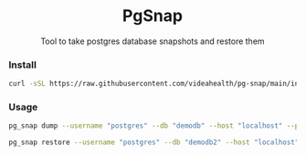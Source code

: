 <div align="center">
  <h1>PgSnap</h1>

  <p>
  Tool to take postgres database snapshots and restore them
</a>
  </p>

</div>

### Install

```bash
curl -sSL https://raw.githubusercontent.com/videahealth/pg-snap/main/install.sh | sh
```

### Usage

```bash
pg_snap dump --username "postgres" --db "demodb" --host "localhost" --password "postgres" --skip-tables "test.*,public.Cats,public.Event*"
```

```bash
pg_snap restore --username "postgres" --db "demodb2" --host "localhost" --password "postgres"
```